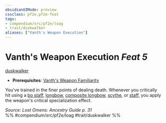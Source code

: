 ```yaml
---
obsidianUIMode: preview
cssclass: pf2e,pf2e-feat
tags:
- compendium/src/pf2e/loag
- trait/duskwalker
aliases: ["Vanth's Weapon Execution"]
---
```

# Vanth's Weapon Execution  *Feat 5*  
[duskwalker](../../Rules/traits/duskwalker-apg.md)  

- **Prerequisites**: [Vanth's Weapon Familiarity](vanths-weapon-familiarity-loag.md)

You've trained in the finer points of dealing death. Whenever you critically hit using a [bo staff](../equipment/items/bo-staff.md), [longbow](../equipment/items/longbow.md), [composite longbow](../equipment/items/composite-longbow.md), [scythe](../equipment/items/scythe.md), or [staff](../equipment/items/staff.md), you apply the weapon's critical specialization effect.

*Source: Lost Omens: Ancestry Guide p. 31*  
%% #compendium/src/pf2e/loag #trait/duskwalker %%
